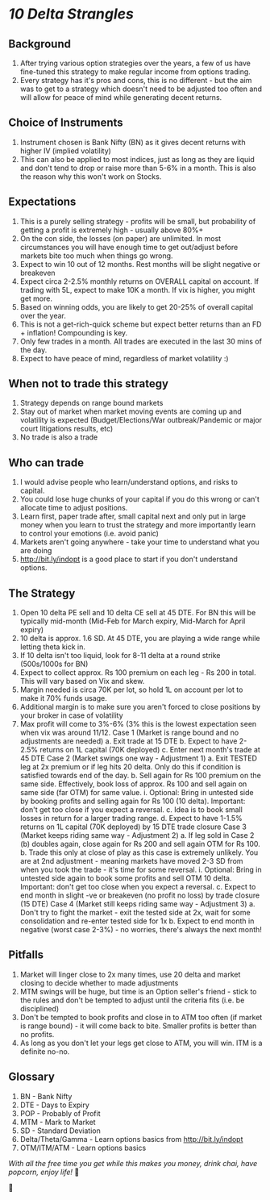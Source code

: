 # *10 Delta Strangles*

## Background

1. After trying various option strategies over the years, a few of us have fine-tuned this strategy to make regular income from options trading.
2. Every strategy has it's pros and cons, this is no different - but the aim was to get to a strategy which doesn't need to be adjusted too often and will allow for peace of mind while generating decent returns.

## Choice of Instruments

1. Instrument chosen is Bank Nifty (BN) as it gives decent returns with higher IV (implied volatility)
2. This can also be applied to most indices, just as long as they are liquid and don't tend to drop or raise more than 5-6% in a month. This is also the reason why this won't work on Stocks.
	
## Expectations
	
1. This is a purely selling strategy - profits will be small, but probability of getting a profit is extremely high - usually above 80%+
2. On the con side, the losses (on paper) are unlimited. In most circumstances you will have enough time to get out/adjust before markets bite too much when things go wrong.
3. Expect to win 10 out of 12 months. Rest months will be slight negative or breakeven
4. Expect circa 2-2.5% monthly returns on OVERALL capital on account. If trading with 5L, expect to make 10K a month. If vix is higher, you might get more.
5. Based on winning odds, you are likely to get 20-25% of overall capital over the year.
6. This is not a get-rich-quick scheme but expect better returns than an FD + inflation! Compounding is key.
7. Only few trades in a month. All trades are executed in the last 30 mins of the day.
8. Expect to have peace of mind, regardless of market volatility :)

## When not to trade this strategy
	
1. Strategy depends on range bound markets
2. Stay out of market when market moving events are coming up and volatility is expected (Budget/Elections/War outbreak/Pandemic or major court litigations results, etc)
3. No trade is also a trade
	
## Who can trade

1. I would advise people who learn/understand options, and risks to capital. 
2. You could lose huge chunks of your capital if you do this wrong or can't allocate time to adjust positions.
3. Learn first, paper trade after, small capital next and only put in large money when you learn to trust the strategy and more importantly learn to control your emotions (i.e. avoid panic)
4. Markets aren't going anywhere - take your time to understand what you are doing
5. http://bit.ly/indopt is a good place to start if you don't understand options.


## The Strategy

1. Open 10 delta PE sell and 10 delta CE sell at 45 DTE. For BN this will be typically mid-month (Mid-Feb for March expiry, Mid-March for April expiry)
2. 10 delta is approx. 1.6 SD. At 45 DTE, you are playing a wide range while letting theta kick in.
3. If 10 delta isn't too liquid, look for 8-11 delta at a round strike (500s/1000s for BN)
4. Expect to collect approx. Rs 100 premium on each leg - Rs 200 in total. This will vary based on Vix and skew. 
5. Margin needed is circa 70K per lot, so hold 1L on account per lot to make it 70% funds usage.
6. Additional margin is to make sure you aren't forced to close positions by your broker in case of volatility
7. Max profit will come to 3%-6% (3% this is the lowest expectation seen when vix was around 11/12.
Case 1 (Market is range bound and no adjustments are needed)
	a. Exit trade at 15 DTE 
	b. Expect to have 2-2.5% returns on 1L capital (70K deployed)
	c. Enter next month's trade at 45 DTE
Case 2 (Market swings one way - Adjustment 1)
	a. Exit TESTED leg at 2x premium or if leg hits 20 delta. Only do this if condition is satisfied towards end of the day.
	b. Sell again for Rs 100 premium on the same side. Effectively, book loss of approx. Rs 100 and sell again on same side (far OTM) for same value. 
		i. Optional: Bring in untested side by booking profits and selling again for Rs 100 (10 delta). Important: don't get too close if you expect a reversal.
	c. Idea is to book small losses in return for a larger trading range.
	d. Expect to have 1-1.5% returns on 1L capital (70K deployed) by 15 DTE trade closure
Case 3 (Market keeps riding same way - Adjustment 2)
	a. If leg sold in Case 2 (b) doubles again, close again for Rs 200 and sell again OTM for Rs 100. 
	b. Trade this only at close of play as this case is extremely unlikely. You are at 2nd adjustment - meaning markets have moved 2-3 SD from when you took the trade - it's time for some reversal.
		i. Optional: Bring in untested side again to book some profits and sell OTM 10 delta. Important: don't get too close when you expect a reversal.
	c. Expect to end month in slight -ve or breakeven (no profit no loss) by trade closure (15 DTE)
Case 4 (Market still keeps riding same way - Adjustment 3)
	a. Don't try to fight the market - exit the tested side at 2x, wait for some consolidation and re-enter tested side for 1x
	b. Expect to end month in negative (worst case 2-3%) - no worries, there's always the next month!
	
## Pitfalls

1. Market will linger close to 2x many times, use 20 delta and market closing to decide whether to made adjustments
2. MTM swings will be huge, but time is an Option seller's friend - stick to the rules and don't be tempted to adjust until the criteria fits (i.e. be disciplined)
3. Don't be tempted to book profits and close in to ATM too often (if market is range bound) - it will come back to bite. Smaller profits is better than no profits.
4. As long as you don't let your legs get close to ATM, you will win. ITM is a definite no-no.

## Glossary

1. BN - Bank Nifty
2. DTE - Days to Expiry
3. POP - Probably of Profit
4. MTM - Mark to Market
5. SD - Standard Deviation
6. Delta/Theta/Gamma - Learn options basics from http://bit.ly/indopt
7. OTM/ITM/ATM - Learn options basics

*With all the free time you get while this makes you money, drink chai, have popcorn, enjoy life!* 🙂

🍿
